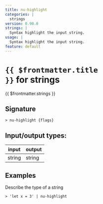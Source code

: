 ```yaml
---
title: nu-highlight
categories: |
  strings
version: 0.90.0
strings: |
  Syntax highlight the input string.
usage: |
  Syntax highlight the input string.
feature: default
---
```


<!-- This file is automatically generated. Please edit the command in https://github.com/nushell/nushell instead. -->

# <code>{{ $frontmatter.title }}</code> for strings

<div class='command-title'>{{ $frontmatter.strings }}</div>

## Signature

`> nu-highlight {flags} `

## Input/output types:

| input  | output |
| ------ | ------ |
| string | string |

## Examples

Describe the type of a string

```nu
> 'let x = 3' | nu-highlight

```
